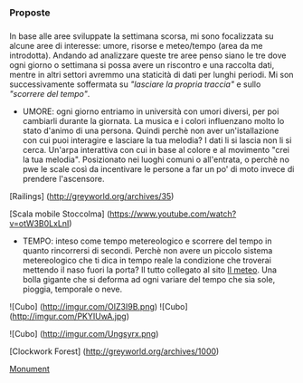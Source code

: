 ### Proposte 

##### 
In base alle aree sviluppate la settimana scorsa, mi sono focalizzata su alcune aree di interesse: umore, risorse 
e meteo/tempo (area da me introdotta). 
Andando ad analizzare queste tre aree penso siano le tre dove ogni giorno o settimana si possa avere un riscontro e una raccolta dati, mentre in altri settori avremmo una staticità di dati per lunghi periodi. 
Mi son successivamente soffermata su *"lasciare la propria traccia"* e sullo *"scorrere del tempo"*. 
* UMORE: ogni giorno entriamo in università con umori diversi, per poi cambiarli durante la giornata. La musica e i colori influenzano molto lo stato d'animo di una persona. Quindi perchè non aver un'istallazione con cui puoi interagire e lasciare la tua melodia? I dati li si lascia non li si cerca. Un'arpa interattiva con cui in base al colore e al movimento "crei la tua melodia". Posizionato nei luoghi comuni o all'entrata, o perchè no pwe le scale così da incentivare le persone a far un po' di moto invece di prendere l'ascensore.

[Railings] (http://greyworld.org/archives/35) 

[Scala mobile Stoccolma] (https://www.youtube.com/watch?v=otW3B0LxLnI) 

* TEMPO: inteso come tempo metereologico e scorrere del tempo in quanto rincorrersi di secondi. Perchè non avere un piccolo sistema metereologico che ti dica in tempo reale la condizione che troverai mettendo il naso fuori la porta? Il tutto collegato al sito [Il meteo](http://www.meteo.it/ ). Una bolla gigante che si deforma ad ogni variare del tempo che sia sole, pioggia, temporale o neve. 


![Cubo] (http://imgur.com/OIZ3I9B.png) 
![Cubo] (http://imgur.com/PKYIUwA.jpg) 

![Cubo] (http://imgur.com/Ungsyrx.png) 

[Clockwork Forest] (http://greyworld.org/archives/1000) 


[Monument](http://greyworld.org/archives/34)
